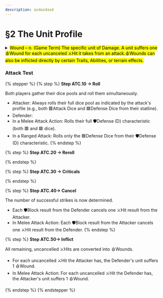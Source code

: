 ```yaml
---
description: asdasdasd
---
```


# §2 The Unit Profile

<details>

<summary><mark style="color:$success;">Wound – n. (Game Term) The specific unit of Damage. A unit suffers one🩸Wound for each uncanceled ⚔️Hit it takes from an attack.🩸Wounds can also be inflicted directly by certain Traits, Abilities, or terrain effects.</mark></summary>



</details>

### Attack Test&#x20;

{% stepper %}
{% step %}
**Step ATC.10 → Roll**

Both players gather their dice pools and roll them simultaneously.

* Attacker: Always rolls their full dice pool as indicated by the attack's profile (e.g., both 🟥Attack Dice and 🟦Defense Dice from their statline).
* Defender:
* In a Melee Attack Action: Rolls their full 🛡️Defense (D) characteristic (both 🟥 and 🟦 dice).
* In a Ranged Attack: Rolls only the 🟦Defense Dice from their 🛡️Defense (D) characteristic.
{% endstep %}

{% step %}
**Step ATC.20 → Reroll**


{% endstep %}

{% step %}
**Step ATC.30 → Criticals**


{% endstep %}

{% step %}
**Step ATC.40→ Cancel**

The number of successful strikes is now determined.

* Each 🛡️Block result from the Defender cancels one ⚔️Hit result from the Attacker.
* In Melee Attack Action: Each 🛡️Block result from the Attacker cancels one ⚔️Hit result from the Defender.
{% endstep %}

{% step %}
**Step ATC.50→ Inflict**

All remaining, uncancelled ⚔️Hits are converted into 🩸Wounds.

* For each uncancelled ⚔️Hit the Attacker has, the Defender's unit suffers 1 🩸Wound.
* In Melee Attack Action: For each uncancelled ⚔️Hit the Defender has, the Attacker's unit suffers 1 🩸Wound.


{% endstep %}
{% endstepper %}
